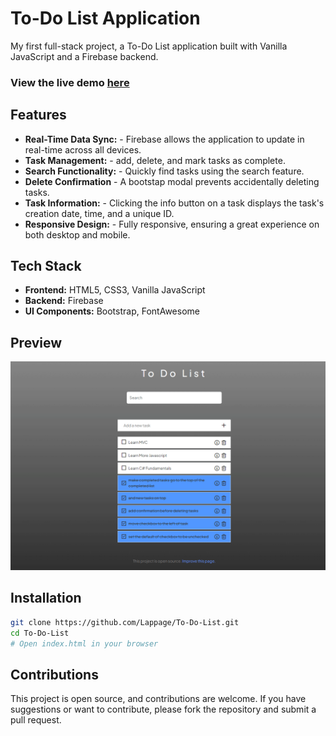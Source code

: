 # To-Do List Application


My first full-stack project, a To-Do List application built with Vanilla JavaScript and a Firebase backend.
### View the live demo [here](https://lappage.net/list)
## Features

- **Real-Time Data Sync:** - Firebase allows the application to update in real-time across all devices.
- **Task Management:** - add, delete, and mark tasks as complete.
- **Search Functionality:** - Quickly find tasks using the search feature.
- **Delete Confirmation** - A bootstap modal prevents accidentally deleting tasks.
- **Task Information:** - Clicking the info button on a task displays the task's creation date, time, and a unique ID.
- **Responsive Design:** - Fully responsive, ensuring a great experience on both desktop and mobile.

## Tech Stack

- **Frontend:** HTML5, CSS3, Vanilla JavaScript
- **Backend:** Firebase
- **UI Components:** Bootstrap, FontAwesome
  
## Preview
![To-Do List Application Preview](/assets/preview.gif)


## Installation

```bash
git clone https://github.com/Lappage/To-Do-List.git
cd To-Do-List
# Open index.html in your browser
```

## Contributions

This project is open source, and contributions are welcome. If you have suggestions or want to contribute, please fork the repository and submit a pull request.
